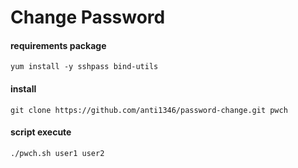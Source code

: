 # Change Password

#### requirements package
```
yum install -y sshpass bind-utils
```

#### install
```
git clone https://github.com/anti1346/password-change.git pwch
```

#### script execute
```
./pwch.sh user1 user2
```
